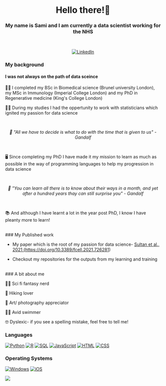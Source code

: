 <h1 align="center">Hello there!👋</h1>

<h3 align="center"><b>My name is Sami and I am currently a data scientist working for the NHS</b></h3><br>
<p align="center">
    <a href="https://www.linkedin.com/in/sami-sultan-phd-9a3b17100/">
        <img src="https://img.shields.io/badge/LinkedIn-blue?style=flat-square&logo=linkedin" alt="LinkedIn">
    </a>
</p>

### My background
#### I was not always on the path of data sceince
<p> 
    👨‍🎓 I completed my BSc in Biomedical science (Brunel university London), my MSc in Immunology (Imperial College London) and my PhD in Regenerative medicine (King's College London)
</p>
<p>
    🧑‍🏫 During my studies I had the oppertunity to work with statisticians which ignited my passion for data science
</p>

  <br><p align="center">
    <i>
      🧙 "All we have to decide is what to do with the time that is given to us" - Gandalf
    </i>
  </p>
  
<br><p> 
    🖥️ Since completing my PhD I have made it my mission to learn as much as possible in the way of programming languages to help my progression in data science
</p>
    
 <br><p align="center">
    <i>
      🧙 "You can learn all there is to know about their ways in a month, and yet after a hundred years thay can still surprise you" - Gandalf
    </i>
  </p>

  <br><p>
      📚 And although I have learnt a lot in the year post PhD, I know I have pleanty more to learn!
  </p>

<br>
### My Published work
  
  * My paper which is the root of my passion for data science- <a href="https://doi.org/10.3389/fcell.2021.726281"> Sultan et al., 2021 (https://doi.org/10.3389/fcell.2021.726281)</a>
  
  * Checkout my repositories for the outputs from my learning and training

<br>
### A bit about me
  
  🧝‍♀️ Sci fi fantasy nerd
  
  🌲 Hiking lover
  
  📸 Art/ photography appreciator 
  
  🏊‍♂️ Avid swimmer

  🤓 Dyslexic- if you see a spelling mistake, feel free to tell me!
  
### Languages
[![Python](https://img.shields.io/badge/python-black?style=for-the-badge&logo=python)](https://github.com/TheSultan9000)
[![R](https://img.shields.io/badge/R-black?style=for-the-badge&logo=R)](https://github.com/TheSultan9000)
[![SQL](https://img.shields.io/badge/sql-black?style=for-the-badge&logo=mysql)](https://github.com/TheSultan9000)
[![JavaScript](https://img.shields.io/badge/JavaScript-black?style=for-the-badge&logo=JavaScript)](https://github.com/TheSultan9000)
[![HTML](https://img.shields.io/badge/HTML-black?style=for-the-badge&logo=HTML)](https://github.com/TheSultan9000) [![CSS](https://img.shields.io/badge/CSS-black?style=for-the-badge&logo=CSS)](https://github.com/TheSultan9000)

### Operating Systems
[![Windows](https://img.shields.io/badge/Windows-black?style=for-the-badge&logo=Windows)](https://github.com/TheSultan9000)
[![iOS](https://img.shields.io/badge/iOS-black?style=for-the-badge&logo=iOS)](https://github.com/TheSultan9000)

<a href="https://github.com/TheSultan9000">
    <img src="https://github-readme-stats.vercel.app/api/top-langs/?username=TheSultan9000&langs_count=10&exclude_repo=&hide=&card_width=699&hide_border=true&theme=transparent" />
</a>
